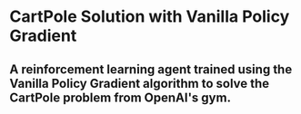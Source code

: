 # CartPole Solution with Vanilla Policy Gradient
## A reinforcement learning agent trained using the Vanilla Policy Gradient algorithm to solve the CartPole problem from OpenAI's gym.
